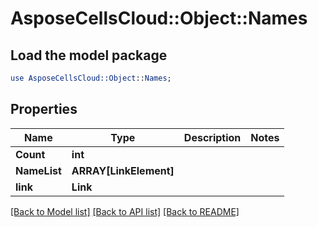 # AsposeCellsCloud::Object::Names 

## Load the model package
```perl
use AsposeCellsCloud::Object::Names;
```

## Properties
Name | Type | Description | Notes
------------ | ------------- | ------------- | -------------
**Count** | **int** |  |
**NameList** | **ARRAY[LinkElement]** |  |
**link** | **Link** |  |  

[[Back to Model list]](../README.md#documentation-for-models) [[Back to API list]](../README.md#documentation-for-api-endpoints) [[Back to README]](../README.md)

